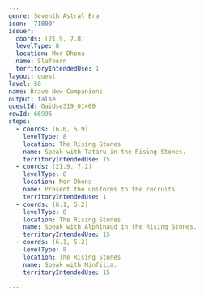 ```yaml
---
genre: Seventh Astral Era
icon: '71000'
issuer:
  coords: (21.9, 7.8)
  levelType: 8
  location: Mor Dhona
  name: Slafborn
  territoryIntendedUse: 1
layout: quest
level: 50
name: Brave New Companions
output: false
questId: GaiUse319_01460
rowId: 66996
steps:
  - coords: (6.0, 5.9)
    levelType: 8
    location: The Rising Stones
    name: Speak with Tataru in the Rising Stones.
    territoryIntendedUse: 15
  - coords: (21.9, 7.2)
    levelType: 8
    location: Mor Dhona
    name: Present the uniforms to the recruits.
    territoryIntendedUse: 1
  - coords: (6.1, 5.2)
    levelType: 8
    location: The Rising Stones
    name: Speak with Alphinaud in the Rising Stones.
    territoryIntendedUse: 15
  - coords: (6.1, 5.2)
    levelType: 8
    location: The Rising Stones
    name: Speak with Minfilia.
    territoryIntendedUse: 15

---
```

